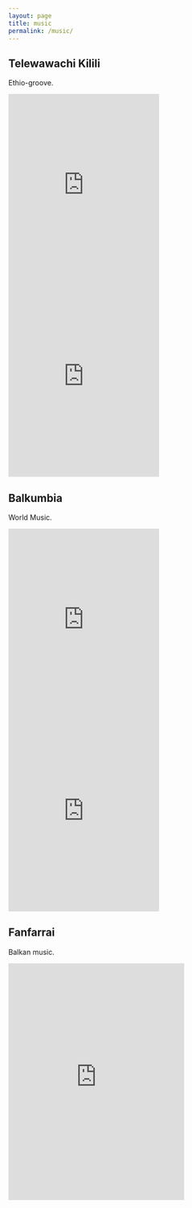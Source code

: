 ```yaml
---
layout: page
title: music
permalink: /music/
---
```



## Telewawachi Kilili

Ethio-groove.

<iframe src="https://open.spotify.com/embed/album/1C1VVOxz25Q7qn7MD7iP9N" width="300" height="380" frameborder="0" allowtransparency="true" allow="encrypted-media"></iframe>

<iframe src="https://open.spotify.com/embed/album/5kST76HG4gsBhwuCuHoyXH" width="300" height="380" frameborder="0" allowtransparency="true" allow="encrypted-media"></iframe>


## Balkumbia

World Music.

<iframe src="https://open.spotify.com/embed/album/6HGH201niODBlqlBgrfjyk" width="300" height="380" frameborder="0" allowtransparency="true" allow="encrypted-media"></iframe>


<iframe src="https://open.spotify.com/embed/album/3aUfO6dFK3FEnXGnO4BLoT" width="300" height="380" frameborder="0" allowtransparency="true" allow="encrypted-media"></iframe>

## Fanfarrai

Balkan music.

<iframe style="border: 0; width: 350px; height: 470px;" src="https://bandcamp.com/EmbeddedPlayer/album=1602279560/size=large/bgcol=333333/linkcol=ffffff/tracklist=false/transparent=true/" seamless><a href="http://fanfarrai.bandcamp.com/album/fanfarrai">Fanfarrai by Fanfarrai</a></iframe>
